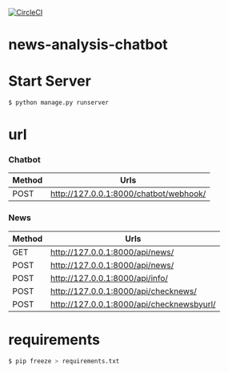 [![CircleCI](https://circleci.com/gh/chiksumwong/news_analysis_chatbot.svg?style=svg)](https://circleci.com/gh/chiksumwong/news_analysis_chatbot)
# news-analysis-chatbot

# Start Server
```sh
$ python manage.py runserver
```


# url
### Chatbot
| Method | Urls |
| ------ | ------ |
| POST | http://127.0.0.1:8000/chatbot/webhook/ |

### News
| Method | Urls |
| ------ | ------ |
| GET | http://127.0.0.1:8000/api/news/ |
| POST | http://127.0.0.1:8000/api/news/ |
| POST | http://127.0.0.1:8000/api/info/ |
| POST | http://127.0.0.1:8000/api/checknews/ |
| POST | http://127.0.0.1:8000/api/checknewsbyurl/ |

# requirements
```sh
$ pip freeze > requirements.txt
```
